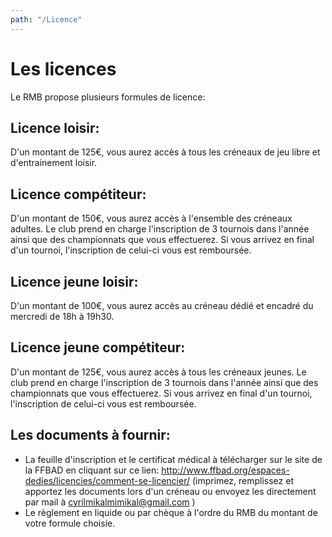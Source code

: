 ```yaml
---
path: "/Licence"
---
```


# Les licences
Le RMB propose plusieurs formules de licence:

## Licence loisir:
D'un montant de 125€, vous aurez accès à tous les créneaux de jeu libre et d'entrainement loisir.

## Licence compétiteur:
D'un montant de 150€, vous aurez accès à l'ensemble des créneaux adultes. Le club prend en charge l'inscription de 3 tournois dans l'année ainsi  que des championnats que vous effectuerez. Si vous arrivez en final d'un tournoi, l'inscription de celui-ci vous est remboursée.

## Licence jeune loisir:
D'un montant de 100€, vous aurez accès au créneau dédié et encadré du mercredi de 18h à 19h30.

## Licence jeune compétiteur:
D'un montant de 125€, vous aurez accès à tous les créneaux jeunes. Le club prend en charge l'inscription de 3 tournois dans l'année ainsi que des championnats que vous effectuerez. Si vous arrivez en final d'un tournoi, l'inscription de celui-ci vous est remboursée.


## Les documents à fournir:
* La feuille d'inscription et le certificat médical à télécharger sur le site de la FFBAD en cliquant sur ce lien: http://www.ffbad.org/espaces-dedies/licencies/comment-se-licencier/ (imprimez, remplissez et apportez les documents lors d'un créneau ou envoyez les directement par mail à cyrilmikalmimikal@gmail.com )
*  Le règlement en liquide ou par chèque à l'ordre du RMB du montant de votre formule choisie.
